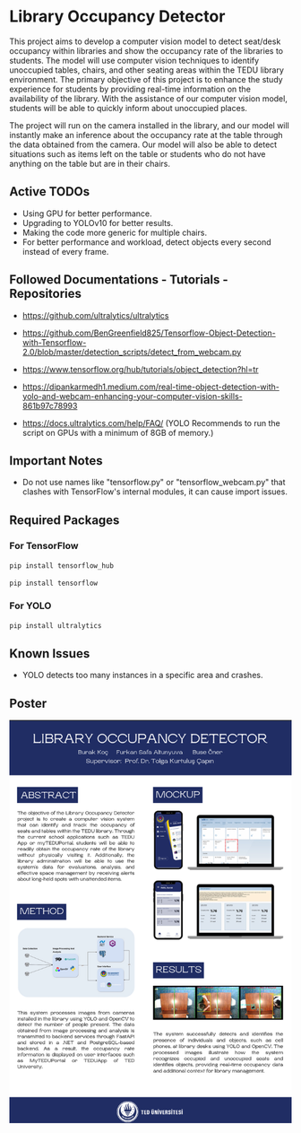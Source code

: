 # Library Occupancy Detector

This project aims to develop a computer vision model to detect seat/desk occupancy
within libraries and show the occupancy rate of the libraries to students. The model will use
computer vision techniques to identify unoccupied tables, chairs, and other seating areas within
the TEDU library environment. The primary objective of this project is to enhance the study
experience for students by providing real-time information on the availability of the library. With
the assistance of our computer vision model, students will be able to quickly inform about
unoccupied places.

The project will run on the camera installed in the library, and our model will instantly
make an inference about the occupancy rate at the table through the data obtained from the
camera. Our model will also be able to detect situations such as items left on the table or students
who do not have anything on the table but are in their chairs.

## Active TODOs

* Using GPU for better performance.
* Upgrading to YOLOv10 for better results.
* Making the code more generic for multiple chairs.
* For better performance and workload, detect objects every second instead of every frame.

## Followed Documentations - Tutorials - Repositories

* https://github.com/ultralytics/ultralytics

* https://github.com/BenGreenfield825/Tensorflow-Object-Detection-with-Tensorflow-2.0/blob/master/detection_scripts/detect_from_webcam.py

* https://www.tensorflow.org/hub/tutorials/object_detection?hl=tr

* https://dipankarmedh1.medium.com/real-time-object-detection-with-yolo-and-webcam-enhancing-your-computer-vision-skills-861b97c78993

* https://docs.ultralytics.com/help/FAQ/ (YOLO Recommends to run the script on GPUs with a minimum of 8GB of memory.)

## Important Notes

* Do not use names like "tensorflow.py" or "tensorflow_webcam.py" that clashes with TensorFlow's internal modules, it can cause import issues.


## Required Packages

### For TensorFlow

`pip install tensorflow_hub`

`pip install tensorflow`

### For YOLO

`pip install ultralytics`

## Known Issues

* YOLO detects too many instances in a specific area and crashes.

## Poster

<p float="left">
<img src="https://github.com/fsaltunyuva/library-occupancy-detector/blob/main/Documents/Poster.png"/>  
</p>
